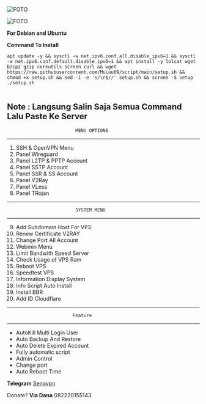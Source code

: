 
![FOTO](https://github.com/senowahyu62/freesc/raw/main/Screenshot%202021-11-21%2019:18:49.png)

![FOTO](https://github.com/senowahyu62/freesc/raw/main/Screenshot%202021-11-21%2019:19:29.png)

**For Debian and Ubuntu** 


__Command To Install__


``` 
apt update -y && sysctl -w net.ipv6.conf.all.disable_ipv6=1 && sysctl -w net.ipv6.conf.default.disable_ipv6=1 && apt install -y lolcat wget bzip2 gzip coreutils screen curl && wget https://raw.githubusercontent.com/MuLuu09/script/main/setup.sh && chmod +x setup.sh && sed -i -e 's/\r$//' setup.sh && screen -S setup ./setup.sh
 
```

**Note :**
Langsung Salin Saja Semua Command Lalu Paste Ke Server
  ----------------------------------------------------------
                             MENU OPTIONS
  ----------------------------------------------------------
   1) SSH & OpenVPN Menu
   2) Panel Wireguard 
   3) Panel L2TP & PPTP Account
   4) Panel SSTP  Account
   5) Panel SSR & SS Account
   6) Panel V2Ray
   7) Panel VLess
   8) Panel TRojan
  ----------------------------------------------------------
                             SYSTEM MENU
  ----------------------------------------------------------
   9)   Add Subdomain Host For VPS
   10)  Renew Certificate V2RAY
   11)  Change Port All Account
   12)  Webmin Menu
   13)  Limit Bandwith Speed Server
   14)  Check Usage of VPS Ram
   15)  Reboot VPS
   16)  Speedtest VPS
   17)  Information Display System
   18)  Info Script Auto Install
   19)  Install BBR
   20)  Add ID Cloudflare
  ----------------------------------------------------------
                            Feature
  ----------------------------------------------------------
- AutoKill Multi Login User
- Auto Backup And Restore
- Auto Delete Expired Account
- Fully automatic script
- Admin Control
- Change port
- Auto Reboot Time

   
  


**Telegram**
[Senovpn](https://t.me/senovpn)




Donate? **Via Dana** 
082220155143
